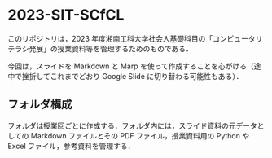 # 2023-SIT-SCfCL

このリポジトリは，2023 年度湘南工科大学社会人基礎科目の「コンピュータリテラシ発展」の授業資料等を管理するためのものである．

今回は，スライドを Markdown と Marp を使って作成することを心がける（途中で挫折してこれまでどおり Google Slide に切り替わる可能性もある）．

## フォルダ構成

フォルダは授業回ごとに作成する．フォルダ内には，スライド資料の元データとしての Markdown ファイルとその PDF ファイル，授業資料用の Python や Excel ファイル，参考資料を管理する．
